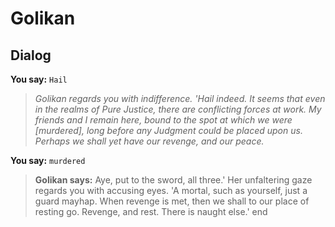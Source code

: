 # Golikan





## Dialog

**You say:** `Hail`



>*Golikan regards you with indifference.  'Hail indeed.  It seems that even in the realms of Pure Justice, there are conflicting forces at work.  My friends and I remain here, bound to the spot at which we were [murdered], long before any Judgment could be placed upon us.  Perhaps we shall yet have our revenge, and our peace.*

**You say:** `murdered`



>**Golikan says:** Aye, put to the sword, all three.'  Her unfaltering gaze regards you with accusing eyes.  'A mortal, such as yourself, just a guard mayhap.  When revenge is met, then we shall to our place of resting go.  Revenge, and rest.  There is naught else.'
end

